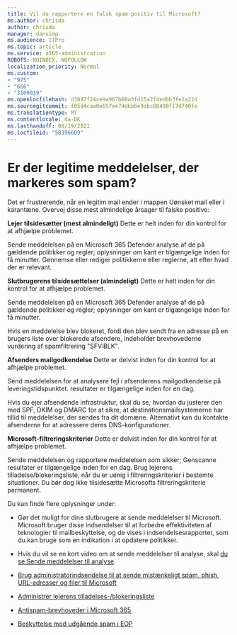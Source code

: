 ```yaml
---
title: Vil du rapportere en falsk spam positiv til Microsoft?
ms.author: chrisda
author: chrisda
manager: dansimp
ms.audience: ITPro
ms.topic: article
ms.service: o365-administration
ROBOTS: NOINDEX, NOFOLLOW
localization_priority: Normal
ms.custom:
- "975"
- "666"
- "3100019"
ms.openlocfilehash: d3897f24ce9a967b08a3fd15a2fdedbb3fe2a22d
ms.sourcegitcommit: f05d4caa0e657ee74d6b6e9abc88488f17d740fe
ms.translationtype: MT
ms.contentlocale: da-DK
ms.lasthandoff: 08/19/2021
ms.locfileid: "58396609"
---
```

# <a name="do-you-have-legitimate-messages-being-marked-as-spam"></a>Er der legitime meddelelser, der markeres som spam?

Det er frustrerende, når en legitim mail ender i mappen Uønsket mail eller i karantæne. Overvej disse mest almindelige årsager til falske positive:

**Lejer tilsidesætter (mest almindeligt)** Dette er helt inden for din kontrol for at afhjælpe problemet.

Sende meddelelsen på en Microsoft 365 Defender analyse af de på gældende politikker og regler; oplysninger om kant er tilgængelige inden for få minutter.
Gennemse eller rediger politikkerne eller reglerne, alt efter hvad der er relevant. 

**Slutbrugerens tilsidesættelser (almindeligt)** Dette er helt inden for din kontrol for at afhjælpe problemet. 

Sende meddelelsen på en Microsoft 365 Defender analyse af de på gældende politikker og regler; oplysninger om kant er tilgængelige inden for få minutter. 

Hvis en meddelelse blev blokeret, fordi den blev sendt fra en adresse på en brugers liste over blokerede afsendere, indeholder brevhovederne vurdering af spamfiltrering "SFV:BLK".

**Afsenders mailgodkendelse** Dette er delvist inden for din kontrol for at afhjælpe problemet.

Send meddelelsen for at analysere fejl i afsenderens mailgodkendelse på leveringstidspunktet. resultater er tilgængelige inden for en dag. 

Hvis du ejer afsendende infrastruktur, skal du se, hvordan du justerer den med SPF, DKIM og DMARC for at sikre, at destinationsmailsystemerne har tillid til meddelelser, der sendes fra dit domæne. Alternativt kan du kontakte afsenderne for at adressere deres DNS-konfigurationer.

**Microsoft-filtreringskriterier** Dette er delvist inden for din kontrol for at afhjælpe problemet.

Sende meddelelsen og rapportere meddelelsen som sikker; Genscanne resultater er tilgængelige inden for en dag. Brug lejerens tilladelse/blokeringsliste, når du er uenig i filtreringskriterier i bestemte situationer. Du bør dog ikke tilsidesætte Microsofts filtreringskriterie permanent. 

Du kan finde flere oplysninger under:

- Gør det muligt for dine slutbrugere at sende meddelelser til Microsoft. Microsoft bruger disse indsendelser til at forbedre effektiviteten af teknologier til mailbeskyttelse, og de vises i indsendelsesrapporter, som du kan bruge som en indikation i at opdatere politikker. 

- Hvis du vil se en kort video om at sende meddelelser til analyse, skal [du se Sende meddelelser til analyse](https://go.microsoft.com/fwlink/?linkid=2166435).

- [Brug administratorindsendelse til at sende mistænkeligt spam, phish, URL-adresser og filer til Microsoft](https://docs.microsoft.com/microsoft-365/security/office-365-security/admin-submission)

- [Administrer lejerens tilladelses-/blokeringsliste](https://docs.microsoft.com/microsoft-365/security/office-365-security/tenant-allow-block-list)

- [Antispam-brevhoveder i Microsoft 365](https://docs.microsoft.com/microsoft-365/security/office-365-security/anti-spam-message-headers)

- [Beskyttelse mod udgående spam i EOP](https://docs.microsoft.com/microsoft-365/security/office-365-security/outbound-spam-controls)